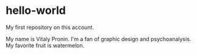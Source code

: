 # hello-world
My first repository on this account.

My name is Vitaly Pronin. I'm a fan of graphic design and psychoanalysis.
My favorite fruit is watermelon.

